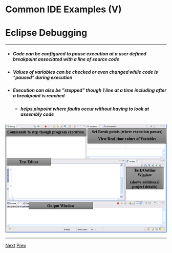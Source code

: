 # Common IDE Examples (V)
# Eclipse Debugging
***
* ##### Code can be configured to pause execution at a user defined breakpoint associated with a line of source code
* ##### Values of variables can be checked or even changed while code is "paused" during execution
* ##### Execution can also be "stepped" though 1 line at a time including after a breakpoint is reached
	* ##### helps pinpoint where faults occur without having to look at assembly code

![Alt text](https://github.com/AustinCerny/CSCI582_Presentation2_IDEs/blob/master/Capture2.PNG)
***
[Next](https://github.com/AustinCerny/CSCI582_Presentation2_IDEs/blob/master/slide13.md)
[Prev](https://github.com/AustinCerny/CSCI582_Presentation2_IDEs/blob/master/slide11.md)
